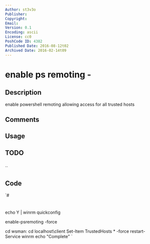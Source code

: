 ```yaml
---
Author: st3v3o
Publisher: 
Copyright: 
Email: 
Version: 0.1
Encoding: ascii
License: cc0
PoshCode ID: 4382
Published Date: 2016-08-12t02
Archived Date: 2016-02-14t09
---
```


# enable ps remoting - 

## Description

enable powershell remoting allowing access for all trusted hosts

## Comments



## Usage



## TODO



## 

``

## Code

`#
 #
 echo Y | winrm quickconfig
 
 enable-psremoting -force
 
 cd wsman:
 cd localhost\client
 Set-Item TrustedHosts * -force
 restart-Service winrm
 echo "Complete"
`

